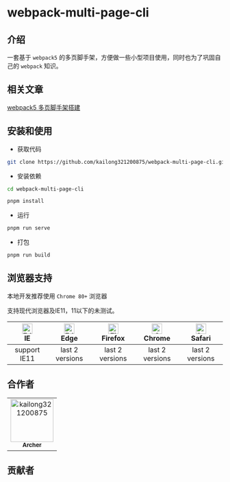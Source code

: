 <h1>webpack-multi-page-cli</h1>

## 介绍

一套基于 `webpack5` 的多页脚手架，方便做一些小型项目使用，同时也为了巩固自己的 `webpack` 知识。

## 相关文章

[webpack5 多页脚手架搭建](https://juejin.cn/post/7083413557278146591)

## 安装和使用

- 获取代码

```bash
git clone https://github.com/kailong321200875/webpack-multi-page-cli.git
```

- 安装依赖

```bash
cd webpack-multi-page-cli

pnpm install

```

- 运行

```bash
pnpm run serve
```

- 打包

```bash
pnpm run build
```

## 浏览器支持

本地开发推荐使用 `Chrome 80+` 浏览器

支持现代浏览器及IE11，11以下的未测试。

| [<img src="https://raw.githubusercontent.com/alrra/browser-logos/master/src/archive/internet-explorer_9-11/internet-explorer_9-11_48x48.png" alt=" Edge" width="24px" height="24px" />](http://godban.github.io/browsers-support-badges/)</br>IE | [<img src="https://raw.githubusercontent.com/alrra/browser-logos/master/src/edge/edge_48x48.png" alt=" Edge" width="24px" height="24px" />](http://godban.github.io/browsers-support-badges/)</br>Edge | [<img src="https://raw.githubusercontent.com/alrra/browser-logos/master/src/firefox/firefox_48x48.png" alt="Firefox" width="24px" height="24px" />](http://godban.github.io/browsers-support-badges/)</br>Firefox | [<img src="https://raw.githubusercontent.com/alrra/browser-logos/master/src/chrome/chrome_48x48.png" alt="Chrome" width="24px" height="24px" />](http://godban.github.io/browsers-support-badges/)</br>Chrome | [<img src="https://raw.githubusercontent.com/alrra/browser-logos/master/src/safari/safari_48x48.png" alt="Safari" width="24px" height="24px" />](http://godban.github.io/browsers-support-badges/)</br>Safari |
| :-: | :-: | :-: | :-: | :-: |
| support IE11 | last 2 versions | last 2 versions | last 2 versions | last 2 versions |

## 合作者

<!-- readme: collaborators -start -->
<table>
<tr>
    <td align="center">
        <a href="https://github.com/kailong321200875">
            <img src="https://avatars.githubusercontent.com/u/32283845?v=4" width="100;" alt="kailong321200875"/>
            <br />
            <sub><b>Archer</b></sub>
        </a>
    </td></tr>
</table>
<!-- readme: collaborators -end -->

## 贡献者

<!-- readme: contributors -start -->
<!-- readme: contributors -start -->
